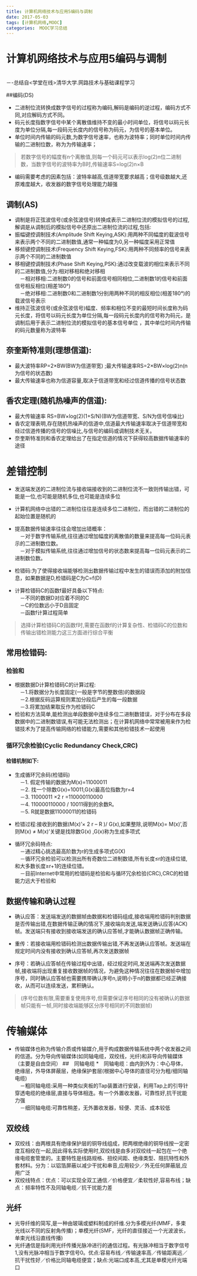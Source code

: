 ```yaml
---
title: 计算机网络技术与应用5编码与调制
date: 2017-05-03
tags: [计算机网络,MOOC]
categories:　MOOC学习总结
---
```


# 计算机网络技术与应用5编码与调制
<br/>   －-总结自<学堂在线>清华大学.网路技术与基础课程学习

##编码(DS)
* 二进制位流转换成数字信号的过程称为编码,解码是编码的逆过程，编码方式不同,对应解码方式不同。
* 码元长度指数字信号中某个离散值维持不变的最小时间单位，将信号以码元长度为单位分隔,每一段码元长度内的信号称为码元，为信号的基本单位。
* 单位时间内传输的码元数,为数字信号速率，也称为波特率；同时单位时间内传输的二进制位数，称为为传输速率；
> 若数字信号的幅度有n个离散值,则每一个码元可以表示log(2)n位二进制数，当数字信号的波特率为B时,传输速率S=log(2)n×B
* 编码需要考虑的因素包括：波特率越高,信道带宽要求越高；信号级数越大,还原难度越大，收发器的数字信号处理能力越强

## 调制(AS)
* 调制是将正弦波信号(或余弦波信号)转换成表示二进制位流的模拟信号的过程,解调是从调制后的模拟信号中还原出二进制位流的过程,包括:
* 振幅键控调制技术(Amplitude Shift Keying,ASK):用两种不同幅度的载波信号来表示两个不同的二进制数值,通常一种幅度为0,另一种幅度采用正常值
* 移频键控调制技术(Frequency Shift Keying,FSK):用两种不同频率的信号来表示两个不同的二进制数值
* 移相键控调制技术(Phase Shift Keying,PSK):通过改变载波的相位来表示不同的二进制数值,分为:相对移相和绝对移相
<br/>　－相对移相:二进制数0的信号和前面信号相同相位,二进制数1的信号和前面信号相反相位(相差180°)
<br/>　－绝对移相:二进制数0和二进制数1分别用两种不同的相反相位(相差180°)的载波信号表示
* 维持正弦波信号(或余弦波信号)幅度、频率和相位不变的最短时间长度称为码元长度，将信号以码元长度为单位分隔,每一段码元长度内的信号称为码元，是调制后用于表示二进制位流的模拟信号的基本信号单位
，其中单位时间内传输的码元数量称为波特率

## 奈奎斯特准则(理想信道):
* 最大波特率RP=2×BW(BW为信道带宽) ;最大传输速率RS=2×BW×log(2)n(n为信号的状态数)
* 最大传输速率也称为信道容量,取决于信道带宽和经过信道传播的信号状态数

## 香农定理(随机热噪声的信道):
* 最大传输速率 RS=BW×log(2)(1+S/N)(BW为信道带宽、S/N为信号信噪比)
* 香农定理表明,存在随机热噪声的信道中,信道最大传输速率取决于信道带宽和经过信道传播的信号的信噪比,与信号的编码或调制技术无关。
* 奈奎斯特准则和香农定理给出了在指定信道的情况下获得较高数据传输速率的途径


# 差错控制
* 发送端发送的二进制位流与接收端接收到的二进制位流不一致则传输出错，可能是一位,也可能是随机多位,也可能是连续多位
* 计算机网络中出错的二进制位往往是连续多位二进制位，而出错的二进制位的起始位置是随机的

* 提高数据传输速率往往会增加出错概率：
<br/>　－对于数字传输系统,往往通过增加幅度的离散值的数量来提高每一位码元表示的二进制数位数。
<br/>　－对于模拟传输系统,往往通过增加信号的状态数来提高每一位码元表示的二进制数位数。
* 检错码:为了使得接收端能够检测出数据传输过程中发生的错误而添加的附加信息，如果数据是D,检错码是C为C=f(D)
* 计算检错码C的函数f最好具备以下特点:
<br/>　－不同的数据D对应着不同的C
<br/>　－C的位数远小于D且固定
<br/>　－函数f计算过程简单
> 选择计算检错码C的函数f时,需要在函数f的计算复杂性、检错码C的位数和传输出错检测能力这三方面进行综合平衡
## 常用检错码:
### 检验和
* 根据数据D计算检错码C的计算过程:
<br/>　－1.将数据分为长度固定(一般是字节的整数倍)的数据段
<br/>　－2.根据反码运算规则累加分段后产生的每一段数据
<br/>　－3.将累加结果取反作为检错码C
* 检验和方法简单,能检测出单段数据中连续多位二进制数错误，对于分布在多段数据中的二进制数错误,有可能无法检测出；在计算机网络中常常被用来作为检错技术为了提高传输网络的检错能力,需要和其他检错技术一起使用

### 循环冗余检验(Cyclic Redundancy Check,CRC)
#### 检错机制如下:
* 生成循环冗余码(检错码)
<br/>　－1. 假定传输的数据为M(x)=11000011
<br/>　－2. 找一个除数G(x)=10011,G(x)最高位指数为r=4
<br/>　－3. 11000011 ×2 r =110000110000
<br/>　－4. 110000110000 / 10011得到的余数R。
<br/>　－5. R就是数据11000011的检错码
* 检错过程:接收到的数据(M(x)’× 2 r – R )/ G(x),如果整除,说明M(x)= M(x)’,否则M(x) ≠ M(x)’关键是找除数G(x) ,G(x)称为生成多项式

* 循环冗余码特点:
<br/>　－通过精心挑选最高阶数为r的生成多项式G(X)
<br/>　－循环冗余检验可以检测出所有奇数位二进制数错,所有长度≤r的连续位错,和大多数长度≥r+1的连续位错。
<br/>　－目前Internet中常用的检错码是检验和与循环冗余检验(CRC),CRC的检错能力远大于检验和


## 数据传输和确认过程
* 确认应答：发送端发送的数据帧由数据和检错码组成,接收端用检错码判别数据是否传输出错,在数据传输正确的情况下,接收端向发送,端发送确认应答(ACK)帧。发送端只有接收到接收端发送的确认应答帧,才能确认数据帧正确传输。
* 重传：若接收端用检错码检测出数据传输出错,不再发送确认应答帧。发送端在规定时间内没有接收到确认应答帧,再次发送数据帧

* 序号：若确认应答帧在传输过程中出错，经过规定时间,发送端再次发送数据帧,接收端将出现重复接收数据帧的情况，为避免这种情况往往在数据帧中增加序号，同时确认应答帧也需要携带确认序号n,说明小于n的数据都已经正确接收，从而可以连续发送，累积确认。
> (序号位数有限,需要重复使用序号,但需要保证序号相同的没有被确认的数据帧只能有一帧,同时接收端能够区分序号相同的不同数据帧)



# 传输媒体
* 传输媒体也称为传输介质或传输媒介,用于构成数据传输系统中两个收发器之间的信道。分为导向传输媒体(如同轴电缆，双绞线，光纤)和非导向传输媒体（主要是自由空间）
##　同轴电缆
*　同轴电缆：由内到外为：中心导体，绝缘层，外导体屏蔽层，绝缘保护套层(根据中心导体的直径可分为粗/细同轴电缆)
<br/>　－粗同轴电缆:采用一种类似夹板的Tap装置进行安装，利用Tap上的引导针穿透电缆的绝缘层,直接与导体相连。有一个外置收发器，可靠性好,抗干扰能力强
<br/>　－细同轴电缆:可靠性稍差，无外置收发器，轻便、灵活、成本较低
## 双绞线
* 双绞线：由两根具有绝缘保护层的铜导线组成，把两根绝缘的铜导线按一定密度互相绞在一起,因此得名实际使用时,双绞线是由多对双绞线一起包在一个绝缘电缆套管里的。主要特性是线路规格、扭绞间距、绝缘类型、阻抗特性和外套材料。分为：以铝箔屏蔽以减少干扰和串音,应用较少／外无任何屏蔽层,应用广泛
* 双绞线特点：优点：可以实现全双工通信／价格便宜／柔软性好,容易布线；缺点：频率特性不及同轴电缆／抗干扰能力差
## 光纤
* 光导纤维的简写,是一种由玻璃或塑料制成的纤维.分为多模光纤(MMF，多束光线以不同的反射角传播)；单模光纤(SMF，光纤的直径接近一个光波波长，单束光线沿直线传播)
* 光纤通信是指利用光纤传播光脉冲进行的通信过程。有光脉冲相当于数字信号1,没有光脉冲相当于数字信号0。优点:容易布线／传输速率高／传输距离远／抗干扰性好／价格比同轴电缆便宜；缺点:光端口成本高,尤其是单模光纤光端口